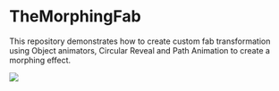 # TheMorphingFab
This repository demonstrates how to create custom fab transformation using Object animators, Circular Reveal and Path Animation to create a morphing effect.

![](https://i.imgur.com/UzTjonY.gif)

